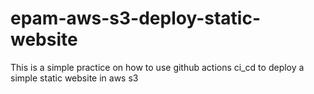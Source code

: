 # epam-aws-s3-deploy-static-website
This is a simple practice on how to use github actions ci_cd to deploy a simple static website in aws s3
